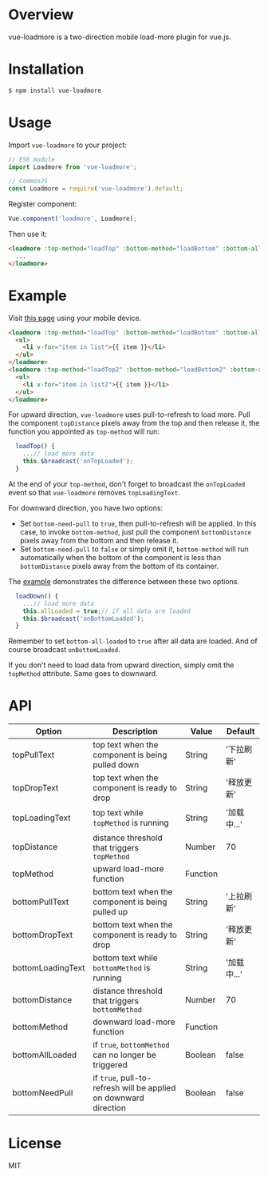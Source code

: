 # Overview
vue-loadmore is a two-direction mobile load-more plugin for vue.js.

# Installation
```bash
$ npm install vue-loadmore
```

# Usage
Import `vue-loadmore` to your project:
```Javascript
// ES6 mudule
import Loadmore from 'vue-loadmore';

// CommonJS
const Loadmore = require('vue-loadmore').default;
```

Register component:
```Javascript
Vue.component('loadmore', Loadmore);
```

Then use it:
```html
<loadmore :top-method="loadTop" :bottom-method="loadBottom" :bottom-all-loaded="allLoaded">
  ...
</loadmore>
```

# Example
Visit [this page](http://leopoldthecoder.github.io/Demos/vue-loadmore/index.html) using your mobile device.
```html
<loadmore :top-method="loadTop" :bottom-method="loadBottom" :bottom-all-loaded="allLoaded">
  <ul>
    <li v-for="item in list">{{ item }}</li>
  </ul>
</loadmore>
<loadmore :top-method="loadTop2" :bottom-method="loadBottom2" :bottom-all-loaded="allLoaded2" :bottom-need-pull="true">
  <ul>
    <li v-for="item in list2">{{ item }}</li>
  </ul>
</loadmore>
```
For upward direction, `vue-loadmore` uses pull-to-refresh to load more. Pull the component `topDistance` pixels away from the top and then release it, the function you appointed as `top-method` will run:
```Javascript
  loadTop() {
    ...// load more data
    this.$broadcast('onTopLoaded');
  }
```
At the end of your `top-method`, don't forget to broadcast the `onTopLoaded` event so that `vue-loadmore` removes `topLoadingText`.
 
For downward direction, you have two options:
*  Set `bottom-need-pull` to `true`, then pull-to-refresh will be applied. In this case, to invoke `bottom-method`, just pull the component `bottomDistance` pixels away from the bottom and then release it.
*  Set `bottom-need-pull` to `false` or simply omit it, `bottom-method` will run automatically when the bottom of the component is less than `bottomDistance` pixels away from the bottom of its container.

The [example](http://leopoldthecoder.github.io/Demos/vue-loadmore/index.html) demonstrates the difference between these two options.

```Javascript
  loadDown() {
    ...// load more data
    this.allLoaded = true;// if all data are loaded
    this.$broadcast('onBottomLoaded');
  }
```
Remember to set `bottom-all-loaded` to `true` after all data are loaded. And of course broadcast `onBottomLoaded`.

If you don't need to load data from upward direction, simply omit the `topMethod` attribute. Same goes to downward.

# API
| Option            | Description                                                      | Value    | Default     |
|-------------------|------------------------------------------------------------------|----------|-------------|
| topPullText       | top text when the component is being pulled down                 | String   | '下拉刷新'  |
| topDropText       | top text when the component is ready to drop                     | String   | '释放更新'  | 
| topLoadingText    | top text while `topMethod` is running                            | String   | '加载中...' |
| topDistance       | distance threshold that triggers `topMethod`                     | Number   | 70          |
| topMethod         | upward load-more function                                        | Function |             |
| bottomPullText    | bottom text when the component is being pulled up                | String   | '上拉刷新'  |
| bottomDropText    | bottom text when the component is ready to drop                  | String   | '释放更新'  | 
| bottomLoadingText | bottom text while `bottomMethod` is running                      | String   | '加载中...' |
| bottomDistance    | distance threshold that triggers `bottomMethod`                  | Number   | 70          |
| bottomMethod      | downward load-more function                                      | Function |             |
| bottomAllLoaded   | if `true`, `bottomMethod` can no longer be triggered             | Boolean  | false       |
| bottomNeedPull    | if `true`, pull-to-refresh will be applied on downward direction | Boolean  | false       |

# License
MIT
